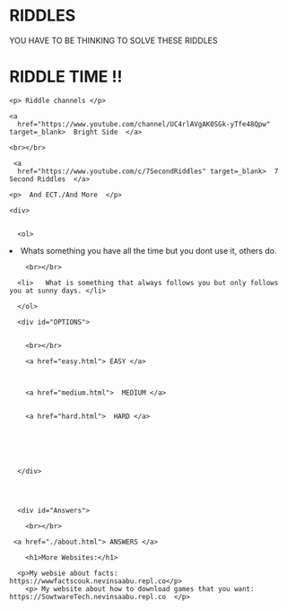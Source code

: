 # RIDDLES
YOU HAVE TO BE THINKING TO SOLVE THESE RIDDLES


<!DOCTYPE html>
<html>

<head>
  <meta charset="utf-8">
  <meta name="viewport" content="width=device-width">
  <title>replit</title>
  <link href="style.css" rel="stylesheet" type="text/css" />
</head>

<body>
 <div id="Heading">

<h1>  RIDDLE TIME !!  </h1>
   

   
 </div>



  <div id="channels">


    <p> Riddle channels </p>

    <a
      href="https://www.youtube.com/channel/UC4rlAVgAK0SGk-yTfe48Qpw" target=_blank>  Bright Side  </a>

    <br></br>

     <a
      href="https://www.youtube.com/c/7SecondRiddles" target=_blank>  7 Second Riddles  </a>

    <p>  And ECT./And More  </p>

    <div>


      <ol>

  <li>  Whats something you have all the time but you dont use it, others do.  </li>

        <br></br>
        
      <li>   What is something that always follows you but only follows you at sunny days. </li>
        
      </ol>

      <div id="OPTIONS">


        <br></br>
   
        <a href="easy.html"> EASY </a>

       

        <a href="medium.html">  MEDIUM </a>


        <a href="hard.html">  HARD </a>

        



        
      </div>




      <div id="Answers">

        <br></br>

     <a href="./about.html"> ANSWERS </a>

        <h1>More Websites:</h1>

      <p>My websie about facts: https://wwwfactscouk.nevinsaabu.repl.co</p>
        <p> My website about how to download games that you want: https://SowtwareTech.nevinsaabu.repl.co  </p>
        
        
  </div>
  <script src="script.js"></script>
</body>

</html>
